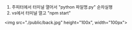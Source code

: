 1. 주피터에서 터미널 열어서  "python 파일명.py" 순차실행
2. vs에서 터미널 열고 "npm start"

<img src="./public/back.jpg" height="100x", width="100px">

